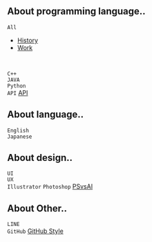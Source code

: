 <h2>About programming language..</h1>

`All`
* <a href="https://hackmd.io/@greta/ByVDgXhsS">History</a>
* <a href="https://hackmd.io/@greta/ByVDgXhsS](https://www.yourator.co/articles/283#mobile">Work</a>
<br>

`C++`
<br>
`JAVA`
<br>
`Python`
<br>
`API`
<a href="https://www.da-vinci.com.tw/tw/blog/api#nav-item-3">API</a>


<h2>About language..</h1>

`English`
<br>
`Japanese`


<h2>About design..</h1>

`UI`
<br>
`UX`
<br>
`Illustrator`
`Photoshop`
<a href="https://hackmd.io/@greta/ByVDgXhsS](https://www.yourator.co/articles/283#mobile">PSvsAI</a>
<br>

<h2>About Other..</h1>

`LINE`
<br>
`GitHub`
<a href="https://docs.github.com/zh/get-started/writing-on-github/getting-started-with-writing-and-formatting-on-github/basic-writing-and-formatting-syntax">GitHub Style</a>
